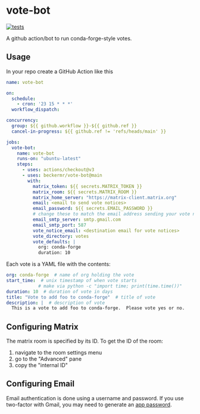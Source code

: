 # vote-bot
[![tests](https://github.com/beckermr/vote-bot/actions/workflows/test.yaml/badge.svg)](https://github.com/beckermr/vote-bot/actions/workflows/test.yaml)

A github action/bot to run conda-forge-style votes.

## Usage

In your repo create a GitHub Action like this

```yaml
name: vote-bot

on:
  schedule:
    - cron: '23 15 * * *'
  workflow_dispatch:

concurrency:
  group: ${{ github.workflow }}-${{ github.ref }}
  cancel-in-progress: ${{ github.ref != 'refs/heads/main' }}

jobs:
  vote-bot:
    name: vote-bot
    runs-on: "ubuntu-latest"
    steps:
      - uses: actions/checkout@v3
      - uses: beckermr/vote-bot@main
        with:
          matrix_token: ${{ secrets.MATRIX_TOKEN }}
          matrix_room: ${{ secrets.MATRIX_ROOM }}
          matrix_home_server: "https://matrix-client.matrix.org"
          email: <email to send vote notices>
          email_password: ${{ secrets.EMAIL_PASSWORD }}
          # change these to match the email address sending your vote notices
          email_smtp_server: smtp.gmail.com
          email_smtp_port: 587
          vote_notice_email: <destination email for vote notices>
          vote_directory: votes
          vote_defaults: |
            org: conda-forge
            duration: 10
```

Each vote is a YAML file with the contents:

```yaml
org: conda-forge  # name of org holding the vote
start_time:  # unix timestamp of when vote starts
            # make via python -c "import time; print(time.time())"
duration: 10  # duration of vote in days
title: "Vote to add foo to conda-forge"  # title of vote
description: |  # description of vote
  This is a vote to add foo to conda-forge.  Please vote yes or no.
```

## Configuring Matrix

The matrix room is specified by its ID. To get the ID of the room:

1. navigate to the room settings menu
2. go to the "Advanced" pane
3. copy the "internal ID"

## Configuring Email

Email authentication is done using a username and password. If you use two-factor with Gmail,
you may need to generate an [app password](https://support.google.com/mail/answer/185833?hl=en).
